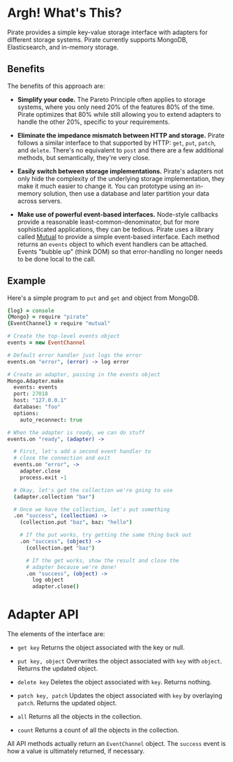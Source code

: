 # Argh! What's This?

Pirate provides a simple key-value storage interface with adapters for different storage systems. Pirate currently supports MongoDB, Elasticsearch, and in-memory storage.

## Benefits

The benefits of this approach are:

* **Simplify your code.** The Pareto Principle often applies to storage systems, where you only need 20% of the features 80% of the time. Pirate optimizes that 80% while still allowing you to extend adapters to handle the other 20%, specific to your requirements.

* **Eliminate the impedance mismatch between HTTP and storage.** Pirate follows a similar interface to that supported by HTTP: `get`, `put`, `patch`, and `delete`. There's no equivalent to `post` and there are a few additional  methods, but semantically, they're very close.

* **Easily switch between storage implementations.** Pirate's adapters not only hide the complexity of the underlying storage implementation, they make it much easier to change it. You can prototype using an in-memory solution, then use a database and later partition your data across servers.

* **Make use of powerful event-based interfaces.** Node-style callbacks provide a reasonable least-common-denominator, but for more sophisticated applications, they can be tedious. Pirate uses a library called [Mutual][0] to provide a simple event-based interface. Each method returns an `events` object to which event handlers can be attached. Events "bubble up" (think DOM) so that error-handling no longer needs to be done local to the call.

[0]:http://github.com/dyoder/mutual

## Example

Here's a simple program to `put` and `get` and object from MongoDB.

```coffee
{log} = console
{Mongo} = require "pirate"
{EventChannel} = require "mutual"

# Create the top-level events object
events = new EventChannel

# Default error handler just logs the error
events.on "error", (error) -> log error

# Create an adapter, passing in the events object
Mongo.Adapter.make
  events: events
  port: 27018
  host: "127.0.0.1"
  database: "foo"
  options:
    auto_reconnect: true

# When the adapter is ready, we can do stuff
events.on "ready", (adapter) ->

  # First, let's add a second event handler to 
  # close the connection and exit
  events.on "error", ->
    adapter.close
    process.exit -1

  # Okay, let's get the collection we're going to use
  (adapter.collection "bar")

  # Once we have the collection, let's put something
  .on "success", (collection) ->
    (collection.put "baz", baz: "hello")

    # If the put works, try getting the same thing back out
    .on "success", (object) ->
      (collection.get "baz")

      # If the get works, show the result and close the 
      # adapter because we're done!
      .on "success", (object) ->
        log object
        adapter.close()
```

# Adapter API

The elements of the interface are:

* `get key` Returns the object associated with the key or null.

* `put key, object` Overwrites the object associated with `key` with `object`. Returns the updated object.

* `delete key` Deletes the object associated with `key`. Returns nothing.

* `patch key, patch` Updates the object associated with `key` by overlaying `patch`. Returns the updated object.

* `all` Returns all the objects in the collection.

* `count` Returns a count of all the objects in the collection.

All API methods actually return an `EventChannel` object. The `success` event is how a value is ultimately returned, if necessary.



          

